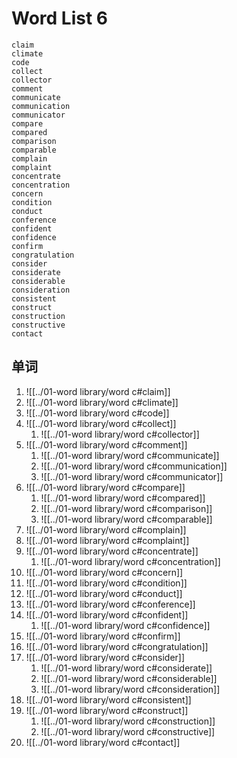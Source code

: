 # Word List 6


	claim
	climate
	code
	collect
	collector
	comment
	communicate
	communication
	communicator
	compare
	compared
	comparison
	comparable
	complain
	complaint
	concentrate
	concentration
	concern
	condition
	conduct
	conference
	confident
	confidence
	confirm
	congratulation
	consider
	considerate
	considerable
	consideration
	consistent
	construct
	construction
	constructive
	contact

## 单词
1. ![[../01-word library/word c#claim]]
2. ![[../01-word library/word c#climate]]
3. ![[../01-word library/word c#code]]
4. ![[../01-word library/word c#collect]]
	1. ![[../01-word library/word c#collector]]
5. ![[../01-word library/word c#comment]]
	1. ![[../01-word library/word c#communicate]]
	2. ![[../01-word library/word c#communication]]
	3. ![[../01-word library/word c#communicator]]
6. ![[../01-word library/word c#compare]]
	1. ![[../01-word library/word c#compared]]
	2. ![[../01-word library/word c#comparison]]
	3. ![[../01-word library/word c#comparable]]
7. ![[../01-word library/word c#complain]]
8. ![[../01-word library/word c#complaint]]
9.  ![[../01-word library/word c#concentrate]]
	1. ![[../01-word library/word c#concentration]]
10. ![[../01-word library/word c#concern]]
11. ![[../01-word library/word c#condition]]
12. ![[../01-word library/word c#conduct]]
13. ![[../01-word library/word c#conference]]
14. ![[../01-word library/word c#confident]]
	1. ![[../01-word library/word c#confidence]]
15. ![[../01-word library/word c#confirm]]
16. ![[../01-word library/word c#congratulation]]
17. ![[../01-word library/word c#consider]]
	1. ![[../01-word library/word c#considerate]]
	2. ![[../01-word library/word c#considerable]]
	3. ![[../01-word library/word c#consideration]]
18. ![[../01-word library/word c#consistent]]
19. ![[../01-word library/word c#construct]]
	1. ![[../01-word library/word c#construction]]
	2. ![[../01-word library/word c#constructive]]
20. ![[../01-word library/word c#contact]]
